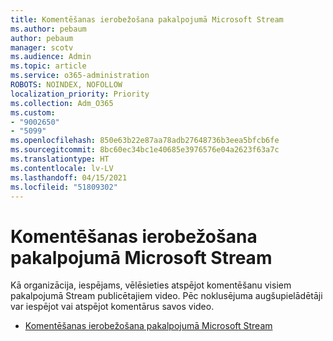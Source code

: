 ```yaml
---
title: Komentēšanas ierobežošana pakalpojumā Microsoft Stream
ms.author: pebaum
author: pebaum
manager: scotv
ms.audience: Admin
ms.topic: article
ms.service: o365-administration
ROBOTS: NOINDEX, NOFOLLOW
localization_priority: Priority
ms.collection: Adm_O365
ms.custom:
- "9002650"
- "5099"
ms.openlocfilehash: 850e63b22e87aa78adb27648736b3eea5bfcb6fe
ms.sourcegitcommit: 8bc60ec34bc1e40685e3976576e04a2623f63a7c
ms.translationtype: HT
ms.contentlocale: lv-LV
ms.lasthandoff: 04/15/2021
ms.locfileid: "51809302"
---
```

# <a name="restrict-commenting-in-microsoft-stream"></a>Komentēšanas ierobežošana pakalpojumā Microsoft Stream

Kā organizācija, iespējams, vēlēsieties atspējot komentēšanu visiem pakalpojumā Stream publicētajiem video. Pēc noklusējuma augšupielādētāji var iespējot vai atspējot komentārus savos video.

- [Komentēšanas ierobežošana pakalpojumā Microsoft Stream](https://docs.microsoft.com/stream/portal-disable-comments)
